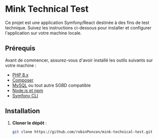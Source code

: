 # Mink Technical Test

Ce projet est une application Symfony/React destinée à des fins de test technique. Suivez les instructions ci-dessous pour installer et configurer l'application sur votre machine locale.

## Prérequis

Avant de commencer, assurez-vous d'avoir installé les outils suivants sur votre machine :

- [PHP 8.x](https://www.php.net/downloads.php)
- [Composer](https://getcomposer.org/)
- [MySQL](https://www.mysql.com/) ou tout autre SGBD compatible
- [Node.js et npm](https://nodejs.org/)
- [Symfony CLI](https://symfony.com/download)

## Installation

1. **Cloner le dépôt** :
   ```bash
   git clone https://github.com/robinPoncon/mink-technical-test.git
